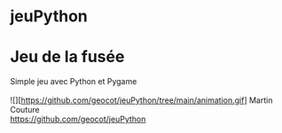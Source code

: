 # jeuPython
# Jeu de la fusée
Simple jeu avec Python et Pygame \
\
![][https://github.com/geocot/jeuPython/tree/main/animation.gif]
Martin Couture\
https://github.com/geocot/jeuPython